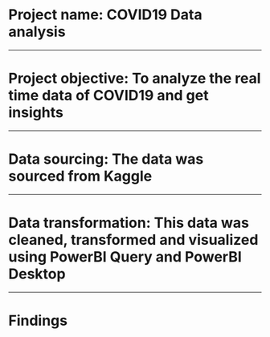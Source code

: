 # Project name: COVID19 Data analysis

---
# Project objective: To analyze the real time data of COVID19 and get insights 


-----
# Data sourcing: The data was sourced from Kaggle


-----
# Data transformation: This data was cleaned, transformed and visualized using PowerBI Query and PowerBI Desktop


-----
# Findings
